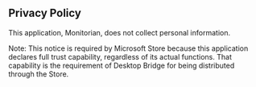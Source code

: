 ﻿## Privacy Policy

This application, Monitorian, does not collect personal information.

Note: This notice is required by Microsoft Store because this application declares full trust capability, regardless of its actual functions. That capability is the requirement of Desktop Bridge for being distributed through the Store.